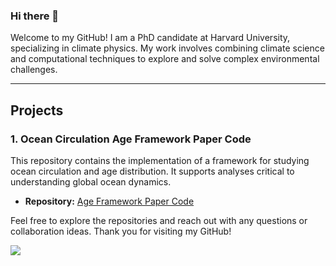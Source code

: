 ### Hi there 👋



Welcome to my GitHub! I am a PhD candidate at Harvard University, specializing in climate physics. My work involves combining climate science and computational techniques to explore and solve complex environmental challenges.

---

## Projects

### 1. Ocean Circulation Age Framework Paper Code

This repository contains the implementation of a framework for studying ocean circulation and age distribution. It supports analyses critical to understanding global ocean dynamics.

- **Repository:** [Age Framework Paper Code](https://github.com/boerz-coding/test_age_framework)




Feel free to explore the repositories and reach out with any questions or collaboration ideas. Thank you for visiting my GitHub!





<!--
[![trophy](https://github-profile-trophy.vercel.app/?username=boerz-coding&column=7)](https://github.com/boerz-coding)
-->

<!--
<img align="center" src="https://github-readme-stats.vercel.app/api?username=boerz-coding&show_icons=true&hide_border=true" />
-->

![](https://komarev.com/ghpvc/?username=boerz-coding&color=brightgreen)

<!--
**boerz-coding/boerz-coding** is a ✨ _special_ ✨ repository because its `README.md` (this file) appears on your GitHub profile.

Here are some ideas to get you started:

- 🔭 I’m currently working on ...
- 🌱 I’m currently learning ...
- 👯 I’m looking to collaborate on ...
- 🤔 I’m looking for help with ...
- 💬 Ask me about ...
- 📫 How to reach me: ...
- 😄 Pronouns: ...
- ⚡ Fun fact: ...
-->

